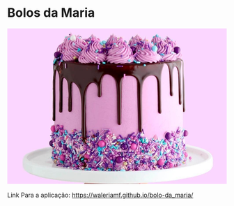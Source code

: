 # Bolos da Maria

![Bolo](./bolo.jpg)


Link Para a aplicação: https://waleriamf.github.io/bolo-da_maria/
